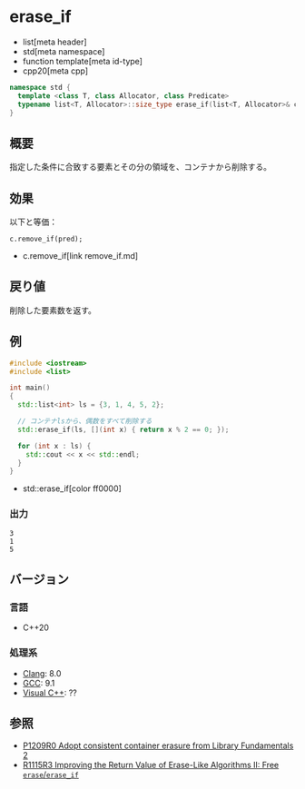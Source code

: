 # erase_if
* list[meta header]
* std[meta namespace]
* function template[meta id-type]
* cpp20[meta cpp]

```cpp
namespace std {
  template <class T, class Allocator, class Predicate>
  typename list<T, Allocator>::size_type erase_if(list<T, Allocator>& c, Predicate pred);
}
```

## 概要
指定した条件に合致する要素とその分の領域を、コンテナから削除する。


## 効果
以下と等価：

```
c.remove_if(pred);
```
* c.remove_if[link remove_if.md]


## 戻り値
削除した要素数を返す。


## 例
```cpp example
#include <iostream>
#include <list>

int main()
{
  std::list<int> ls = {3, 1, 4, 5, 2};

  // コンテナlsから、偶数をすべて削除する
  std::erase_if(ls, [](int x) { return x % 2 == 0; });

  for (int x : ls) {
    std::cout << x << std::endl;
  }
}
```
* std::erase_if[color ff0000]

### 出力
```
3
1
5
```

## バージョン
### 言語
- C++20

### 処理系
- [Clang](/implementation.md#clang): 8.0
- [GCC](/implementation.md#gcc): 9.1
- [Visual C++](/implementation.md#visual_cpp): ??


## 参照
- [P1209R0 Adopt consistent container erasure from Library Fundamentals 2](http://www.open-std.org/jtc1/sc22/wg21/docs/papers/2018/p1209r0.html)
- [R1115R3 Improving the Return Value of Erase-Like Algorithms II: Free `erase`/`erase_if`](http://www.open-std.org/jtc1/sc22/wg21/docs/papers/2019/p1115r3.pdf)

